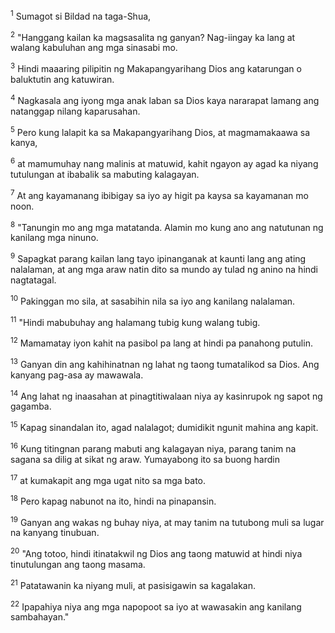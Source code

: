 <sup>1</sup>
Sumagot si Bildad na taga-Shua, 

<sup>2</sup>
"Hanggang kailan ka magsasalita ng ganyan? Nag-iingay ka lang at walang kabuluhan ang mga sinasabi mo. 

<sup>3</sup>
Hindi maaaring pilipitin ng Makapangyarihang Dios ang katarungan o baluktutin ang katuwiran. 

<sup>4</sup>
Nagkasala ang iyong mga anak laban sa Dios kaya nararapat lamang ang natanggap nilang kaparusahan. 

<sup>5</sup>
Pero kung lalapit ka sa Makapangyarihang Dios, at magmamakaawa sa kanya, 

<sup>6</sup>
at mamumuhay nang malinis at matuwid, kahit ngayon ay agad ka niyang tutulungan at ibabalik sa mabuting kalagayan. 

<sup>7</sup>
At ang kayamanang ibibigay sa iyo ay higit pa kaysa sa kayamanan mo noon. 

<sup>8</sup>
"Tanungin mo ang mga matatanda. Alamin mo kung ano ang natutunan ng kanilang mga ninuno. 

<sup>9</sup>
Sapagkat parang kailan lang tayo ipinanganak at kaunti lang ang ating nalalaman, at ang mga araw natin dito sa mundo ay tulad ng anino na hindi nagtatagal. 

<sup>10</sup>
Pakinggan mo sila, at sasabihin nila sa iyo ang kanilang nalalaman. 

<sup>11</sup>
"Hindi mabubuhay ang halamang tubig kung walang tubig. 

<sup>12</sup>
Mamamatay iyon kahit na pasibol pa lang at hindi pa panahong putulin. 

<sup>13</sup>
Ganyan din ang kahihinatnan ng lahat ng taong tumatalikod sa Dios. Ang kanyang pag-asa ay mawawala. 

<sup>14</sup>
Ang lahat ng inaasahan at pinagtitiwalaan niya ay kasinrupok ng sapot ng gagamba. 

<sup>15</sup>
Kapag sinandalan ito, agad nalalagot; dumidikit ngunit mahina ang kapit. 

<sup>16</sup>
Kung titingnan parang mabuti ang kalagayan niya, parang tanim na sagana sa dilig at sikat ng araw. Yumayabong ito sa buong hardin 

<sup>17</sup>
at kumakapit ang mga ugat nito sa mga bato. 

<sup>18</sup>
Pero kapag nabunot na ito, hindi na pinapansin. 

<sup>19</sup>
Ganyan ang wakas ng buhay niya, at may tanim na tutubong muli sa lugar na kanyang tinubuan. 

<sup>20</sup>
"Ang totoo, hindi itinatakwil ng Dios ang taong matuwid at hindi niya tinutulungan ang taong masama. 

<sup>21</sup>
Patatawanin ka niyang muli, at pasisigawin sa kagalakan. 

<sup>22</sup>
Ipapahiya niya ang mga napopoot sa iyo at wawasakin ang kanilang sambahayan."